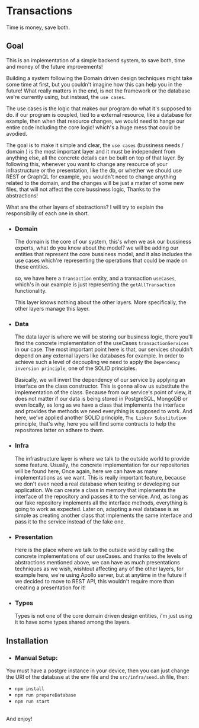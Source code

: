 # Transactions
Time is money, save both.

## Goal 
This is an implementation of a simple backend system, to save both, time and money of the future improvements!

Building a system following the Domain driven design techniques might take some time at first,
but you couldn't imagine how this can help you in the future! What really matters in the end,
is not the framework or the database we're currently using, but instead, the `use cases`. 

The use cases is the logic that makes our program do what it's supposed to do. if our program is coupled, tied to a external 
resource, like a database for example, then when that resource changes, we would need to hange our entire code including the core logic!
which's a huge mess that could be avodied.

The goal is to make it simple and clear, the `use cases` (bussiness needs / domain ) is the most important layer
and it must be independent from anything else, all the concrete details can be built on top of that layer.
By following this, whenever you want to change any resource of your infrastructure or the presentation, 
like the db, or whether we should use REST or GraphQL for example, you wouldn't need to change anything related to the domain, 
and the changes will be just a matter of some new files, that will not affect the core bussiness logic, Thanks to the abstractions!


What are the other layers of abstractions? 
I will try to explain the responsibiliy of each one in short. 

- ### Domain
  The domain is the core of our system, this's when we ask our bussiness experts, what do you know about the model?
  we will be adding our entities that represent the core bussiness model, and it also includes the use cases
  which're representing the operations that could be made on these entities. 

  so, we have here a `Transaction` entity, and a transaction `useCases`, which's in our example is just
  representing the `getAllTransaction` functionality. 

  This layer knows nothing about the other layers. More specifically, the other layers manage this layer. 

- ### Data
  The data layer is where we will be storing our business logic, there you'll find the concrete implementation 
  of the useCases `transactionServices` in our case. 
  The most important point here is that, our services shouldn't depend on any external layers like databases for example. 
  In order to achieve such a level of decoupling we need to apply the `Dependency inversion principle`, one of the SOLID principles. 

  Basically, we will invert the dependency of our service by applying an interface on the class constructor. This is gonna
  allow us substitute the implementation of the class. Because from our service's point of view, it does not matter if our 
  data is being stored in PostgreSQL, MongoDB or even locally, as long as we have a class that implements the interface and provides the methods we need
  everything is supposed to work. And here, we've applied another SOLID principle, `The Liskov Substitution` principle, that's why, here you will find 
  some contracts to help the repositores latter on adhere to them. 

- ### Infra
  The infrastructure layer is where we talk to the outside world to provide some feature. Usually, the concrete 
  implementation for our repositories will be found here, Once again, here
  we can have as many implementations as we want. This is really important feature, because we don't even need a real 
  database when testing or developing our application. We can create a class in memory that implements the interface of the 
  repository and passes it to the service. And, as long as our fake repository implements all the interface methods, 
  everything is going to work as expected. Later on, adapting a real database is as simple as creating another class that
  implements the same interface and pass it to the service instead of the fake one.


- ### Presentation
  Here is the place where we talk to the outside wold by calling the concrete implementations of our useCases. 
  and thanks to the levels of abstractions mentioned above, we can have as much presentations techniques as we wish, 
  wishtout affecting any of the other layers, for example here, we're using Apollo server, but at anytime in the future
  if we decided to move to REST API, this wouldn't require more than creating a presentation for it! 

- ### Types
  Types is not one of the core domain driven design entities, i'm just using it to have some types shared among the layers. 


## Installation

- ### Manual Setup: 
You must have a postgre instance in your device, then you can just change the URI of the database at the env file and
the `src/infra/seed.sh` file, then: 
  - `npm install`
  - `npm run prepareDatabase`
  - `npm run start`
<br/>
And enjoy!
